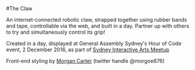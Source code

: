 #The Claw

An internet-connected robotic claw, strapped together using rubber bands and tape, controllable via the web, and built in a day. Partner up with others to try and simultaneously control its grip!

Created in a day, displayed at General Assembly Sydney's Hour of Code event,
2 December 2016, as part of [Sydney Interactive Arts Meetup](http://www.meetup.com/Sydney-Interactive-Arts-Meetup/)

Front-end styling by [Morgan Carter](http://morgancarter.com.au/) (twitter handle @morgoe876)
